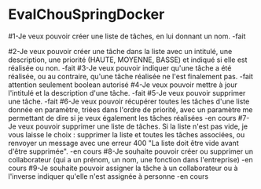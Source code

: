 # EvalChouSpringDocker
#1-Je veux pouvoir créer une liste de tâches, en lui donnant un nom.
-fait

#2-Je veux pouvoir créer une tâche dans la liste avec un intitulé, une description, une priorité (HAUTE, MOYENNE, BASSE) et indiqué si elle est réalisée ou non.
-fait
#3-Je veux pouvoir indiquer qu'une tâche a été réalisée, ou au contraire, qu'une tâche réalisée ne l'est finalement pas.
-fait attention seulement boolean autorisé
#4-Je veux pouvoir mettre à jour l'intitulé et la description d'une tâche.
-fait
#5-Je veux pouvoir supprimer une tâche.
-fait
#6-Je veux pouvoir récupérer toutes les tâches d'une liste donnée en paramètre, triées dans l'ordre de priorité, avec un paramètre me permettant de dire si je veux également les tâches réalisées
-en cours
#7-Je veux pouvoir supprimer une liste de tâches. Si la liste n'est pas vide, je vous laisse le choix : supprimer la liste et toutes les tâches associées, ou renvoyer un message avec une erreur 400 "La liste doit être vide avant d'être supprimée".
-en cours
#8-Je souhaite pouvoir créer ou supprimer un collaborateur (qui a un prénom, un nom, une fonction dans l'entreprise)
-en cours
#9-Je souhaite pouvoir assigner la tâche à un collaborateur ou à l'inverse indiquer qu'elle n'est assignée à personne
-en cours